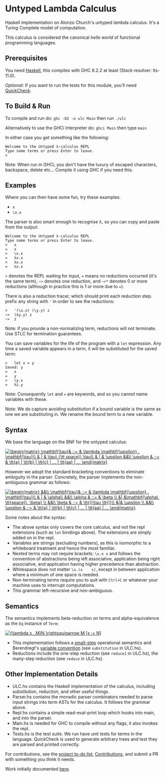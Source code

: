 # Untyped Lambda Calculus
Haskell implementation on Alonzo Church's untyped lambda calculus. It's a Turing Complete model of computation.

This calculus is considered the canonical _hello world_ of functional programming languages.

## Prerequisites
You need [Haskell](https://www.haskell.org/), this compiles with GHC 8.2.2 at least (Stack resolver: lts-11.0).

_Optional_: If you want to run the tests for this module, you'll need [QuickCheck](http://hackage.haskell.org/package/QuickCheck-2.12.6.1/docs/Test-QuickCheck.html#v:label).

## To Build & Run

To compile and run do:
`ghc -O2 -o ulc Main`
then run `./ulc`

Alternatively to use the GHCi Interpreter do:
`ghci Main`
then type `main`

In either case you get something like the following:
```
Welcome to the Untyped λ-calculus REPL
Type some terms or press Enter to leave.
>
```
Note: When run in GHCi, you don't have the luxury of escaped characters, backspace, delete etc...
Compile it using GHC if you need this.

## Examples 
Where you can then have some fun, try these examples:
- `x`
- `\x.x`

The parser is also smart enough to recognise λ, so you can copy and paste from the output:
```
Welcome to the Untyped λ-calculus REPL
Type some terms or press Enter to leave.
>   x
=   x
>   \x.x
=   λx.x
>   λx.x
=   λx.x
```
`>` denotes the REPL waiting for input, `=` means no reductions occurred (it's the same term), `~>` denotes one reduction, and `~>*` denotes 0 or more reductions (although in practice this is 1 or more due to `=`). 

There is also a reduction tracer, which should print each reduction step. prefix any string with `'` in order to see the reductions:
```
>   '(\x.x) (\y.y) z
~>  (λy.y) z
~>  z
```
Note: if you provide a non-normalizing term, reductions will not terminate. Use STLC for termination guarantees.

You can save variables for the life of the program with a `let` expression. Any time a saved variable appears in a term, it will be substituted for the saved term:
```
>   let x = y
Saved: y
>   x
=   y
>   \y.x
=   λz.y
```
Note: Consequently `let` and `=` are keywords, and so you cannot name variables with these. 

Note: We do capture avoiding substitution if a bound variable is the same as one we are substituting in. We rename the bound term to a new variable.

## Syntax 

We base the language on the BNF for the untyped calculus:

<a href="https://www.codecogs.com/eqnedit.php?latex=\begin{matrix}&space;\mathbf{\tau}&&space;::=&space;&&space;\lambda&space;\mathbf{\upsilon}&space;.&space;\mathbf{\tau}\\&space;&&space;|&space;&&space;\tau\,{\tt&space;space}\,\tau\\&space;&&space;|&space;&&space;\upsilon&space;&&\\&space;\upsilon&space;&&space;::=&space;&&space;\tt{a}&space;|&space;\tt{b}&space;|&space;\tt{c}&space;|&space;...&space;|&space;\tt{aa}&space;|&space;...&space;\end{matrix}" target="_blank"><img src="https://latex.codecogs.com/gif.latex?\begin{matrix}&space;\mathbf{\tau}&&space;::=&space;&&space;\lambda&space;\mathbf{\upsilon}&space;.&space;\mathbf{\tau}\\&space;&&space;|&space;&&space;\tau\,{\tt&space;space}\,\tau\\&space;&&space;|&space;&&space;\upsilon&space;&&\\&space;\upsilon&space;&&space;::=&space;&&space;\tt{a}&space;|&space;\tt{b}&space;|&space;\tt{c}&space;|&space;...&space;|&space;\tt{aa}&space;|&space;...&space;\end{matrix}" title="\begin{matrix} \mathbf{\tau}& ::= & \lambda \mathbf{\upsilon} . \mathbf{\tau}\\ & | & \tau\,{\tt space}\,\tau\\ & | & \upsilon &&\\ \upsilon & ::= & \tt{a} | \tt{b} | \tt{c} | ... | \tt{aa} | ... \end{matrix}" /></a>

However we adopt the standard bracketing conventions to eliminate ambiguity in the parser. Concretely, the parser implements the non-ambiguous grammar as follows:

<a href="https://www.codecogs.com/eqnedit.php?latex=\begin{matrix}&space;&&\\&space;\mathbf{\tau}&&space;::=&space;&&space;\lambda&space;\mathbf{\upsilon}&space;.&space;\mathbf{\tau}\\&space;&&space;|&space;&&space;\alpha\\&space;&&\\&space;\alpha&space;&&space;::=&space;&&space;\beta&space;\\&space;&|&space;&\mathbf{\alpha\,&space;\tt{space}\,&space;\beta}&space;\\&space;&&\\&space;\beta&space;&&space;::=&space;&&space;\tt{(}\tau&space;\tt{)}\\&space;&|&&space;\upsilon&space;\\&space;&&\\&space;\upsilon&space;&&space;::=&space;&&space;\tt{a}&space;|&space;\tt{b}&space;|&space;\tt{c}&space;|&space;...&space;|&space;\tt{aa}&space;|&space;...&space;\end{matrix}" target="_blank"><img src="https://latex.codecogs.com/gif.latex?\begin{matrix}&space;&&\\&space;\mathbf{\tau}&&space;::=&space;&&space;\lambda&space;\mathbf{\upsilon}&space;.&space;\mathbf{\tau}\\&space;&&space;|&space;&&space;\alpha\\&space;&&\\&space;\alpha&space;&&space;::=&space;&&space;\beta&space;\\&space;&|&space;&\mathbf{\alpha\,&space;\tt{space}\,&space;\beta}&space;\\&space;&&\\&space;\beta&space;&&space;::=&space;&&space;\tt{(}\tau&space;\tt{)}\\&space;&|&&space;\upsilon&space;\\&space;&&\\&space;\upsilon&space;&&space;::=&space;&&space;\tt{a}&space;|&space;\tt{b}&space;|&space;\tt{c}&space;|&space;...&space;|&space;\tt{aa}&space;|&space;...&space;\end{matrix}" title="\begin{matrix} &&\\ \mathbf{\tau}& ::= & \lambda \mathbf{\upsilon} . \mathbf{\tau}\\ & | & \alpha\\ &&\\ \alpha & ::= & \beta \\ &| &\mathbf{\alpha\, \tt{space}\, \beta} \\ &&\\ \beta & ::= & \tt{(}\tau \tt{)}\\ &|& \upsilon \\ &&\\ \upsilon & ::= & \tt{a} | \tt{b} | \tt{c} | ... | \tt{aa} | ... \end{matrix}" /></a>

Some notes about the syntax:

- The above syntax only covers the core calculus, and not the repl extensions (such as `let` bindings above). The extensions are simply added on in the repl. 
- Variables are strings (excluding numbers), as this is isomorphic to a whiteboard treatment and hence the most familiar.
- Nested terms may not require brackets: `\x.x x` and follows the convention of abstractions being left associative, application being right associative, and application having higher precedence than abstraction. 
- Whitespace does not matter `\x.(x    x)`, except in between application where a minimum of one space is needed. 
- Non-terminating terms require you to quit with `Ctrl+C` or whatever your machine uses to interrupt computations.
- This grammar left-recursive and non-ambiguous.

## Semantics

The semantics implements beta-reduction on terms and alpha-equivalence as the `Eq` instance of `Term`:

<a href="https://www.codecogs.com/eqnedit.php?latex=(\lambda&space;x&space;.&space;M)N&space;\rightsquigarrow&space;M&space;[x&space;:=&space;N]" target="_blank"><img src="https://latex.codecogs.com/gif.latex?(\lambda&space;x&space;.&space;M)N&space;\rightsquigarrow&space;M&space;[x&space;:=&space;N]" title="(\lambda x . M)N \rightsquigarrow M [x := N]" /></a>

- This implementation follows a [small-step](https://cs.stackexchange.com/questions/43294/difference-between-small-and-big-step-operational-semantics) operational semantics and Berendregt's [variable convention](https://cs.stackexchange.com/questions/69323/barendregts-variable-convention-what-does-it-mean) (see `substitution` in ULC.hs). 
- Reductions include the one-step reduction (see `reduce1` in ULC.hs), the many-step reduction (see `reduce` in ULC.hs). 

## Other Implementation Details
- ULC.hs contains the Haskell implementation of the calculus, including substitution, reduction, and other useful things.
- Parser.hs contains the monadic parser combinators needed to parse input strings into term ASTs for the calculus. It follows the grammar above.
- Repl.hs contains a simple read-eval-print loop which hooks into main, and into the parser.
- Main.hs is needed for GHC to compile without any flags, it also invokes the repl.
- Tests.hs is the test suite. We run have unit tests for terms in the language. QuickCheck is used to generate arbitrary trees and test they are parsed and printed correctly.

For contributions, see the [project to-do list](https://github.com/lukeg101/lplzoo/projects/1), [Contributions](https://github.com/lukeg101/lplzoo#contributions), and submit a PR with something you think it needs.

Work initially documented [here](https://gist.github.com/lukeg101/9090f20f4a7b09f401df9390a0e357c9).


